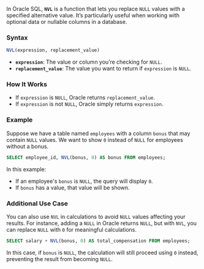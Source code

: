 In Oracle SQL, **`NVL`** is a function that lets you replace `NULL` values with a specified alternative value. It’s particularly useful when working with optional data or nullable columns in a database.

### Syntax

```sql
NVL(expression, replacement_value)
```

- **`expression`**: The value or column you’re checking for `NULL`.
- **`replacement_value`**: The value you want to return if `expression` is `NULL`.

### How It Works

- If `expression` is `NULL`, Oracle returns `replacement_value`.
- If `expression` is not `NULL`, Oracle simply returns `expression`.

### Example

Suppose we have a table named `employees` with a column `bonus` that may contain `NULL` values. We want to show `0` instead of `NULL` for employees without a bonus.



```sql 
SELECT employee_id, NVL(bonus, 0) AS bonus FROM employees;
```

In this example:

- If an employee's `bonus` is `NULL`, the query will display `0`.
- If `bonus` has a value, that value will be shown.

### Additional Use Case

You can also use `NVL` in calculations to avoid `NULL` values affecting your results. For instance, adding a `NULL` in Oracle returns `NULL`, but with `NVL`, you can replace `NULL` with `0` for meaningful calculations.


```sql 
SELECT salary + NVL(bonus, 0) AS total_compensation FROM employees;
```


In this case, if `bonus` is `NULL`, the calculation will still proceed using `0` instead, preventing the result from becoming `NULL`.